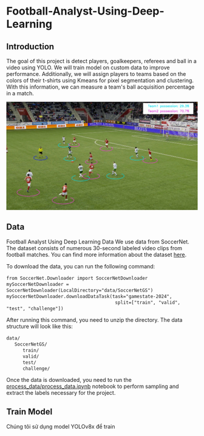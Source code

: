 # Football-Analyst-Using-Deep-Learning

## Introduction
The goal of this project is detect players, goalkeepers, referees and ball in a video using YOLO. We will train model on custom data to improve performance. 
Additionally, we will assign players to teams based on the colors of their t-shirts using Kmeans for pixel segmentation and clustering. With this information, we can measure a team's ball acquisition percentage in a match.

![Screenshot_processed_video](img/demo.png)

## Data 

Football Analyst Using Deep Learning
Data
We use data from SoccerNet. The dataset consists of numerous 30-second labeled video clips from football matches. You can find more information about the dataset [here](https://www.soccer-net.org/tasks/game-state-reconstruction).

To download the data, you can run the following command:
```
from SoccerNet.Downloader import SoccerNetDownloader
mySoccerNetDownloader = SoccerNetDownloader(LocalDirectory="data/SoccerNetGS")
mySoccerNetDownloader.downloadDataTask(task="gamestate-2024",
                                        split=["train", "valid", "test", "challenge"])
```


After running this command, you need to unzip the directory. The data structure will look like this:

```
data/
   SoccerNetGS/
      train/
      valid/
      test/
      challenge/
```

Once the data is downloaded, you need to run the [process_data/process_data.ipynb](process_data/process_data.ipynb) notebook to perform sampling and extract the labels necessary for the project.


## Train Model 

Chúng tôi sử dụng model YOLOv8x để train 